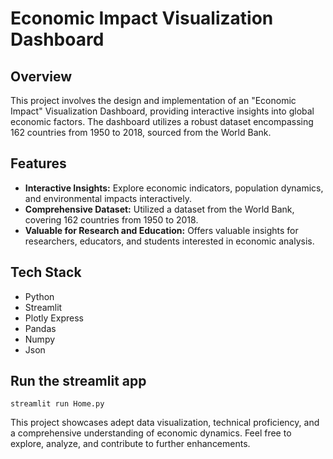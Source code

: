 # Economic Impact Visualization Dashboard

## Overview

This project involves the design and implementation of an "Economic Impact" Visualization Dashboard, providing interactive insights into global economic factors. The dashboard utilizes a robust dataset encompassing 162 countries from 1950 to 2018, sourced from the World Bank.

## Features

- **Interactive Insights:** Explore economic indicators, population dynamics, and environmental impacts interactively.
- **Comprehensive Dataset:** Utilized a dataset from the World Bank, covering 162 countries from 1950 to 2018.
- **Valuable for Research and Education:** Offers valuable insights for researchers, educators, and students interested in economic analysis.

## Tech Stack

- Python
- Streamlit
- Plotly Express
- Pandas
- Numpy
- Json

## Run the streamlit app 
`streamlit run Home.py`

This project showcases adept data visualization, technical proficiency, and a comprehensive understanding of economic dynamics. Feel free to explore, analyze, and contribute to further enhancements.
